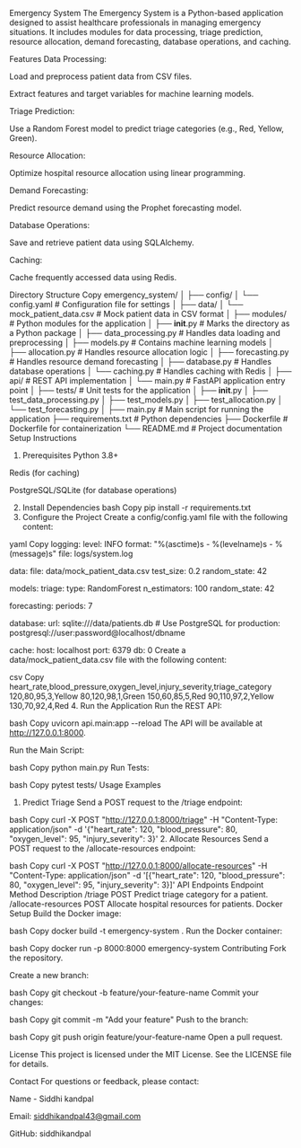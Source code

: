 Emergency System
The Emergency System is a Python-based application designed to assist healthcare professionals in managing emergency situations. It includes modules for data processing, triage prediction, resource allocation, demand forecasting, database operations, and caching.

Features
Data Processing:

Load and preprocess patient data from CSV files.

Extract features and target variables for machine learning models.

Triage Prediction:

Use a Random Forest model to predict triage categories (e.g., Red, Yellow, Green).

Resource Allocation:

Optimize hospital resource allocation using linear programming.

Demand Forecasting:

Predict resource demand using the Prophet forecasting model.

Database Operations:

Save and retrieve patient data using SQLAlchemy.

Caching:

Cache frequently accessed data using Redis.

Directory Structure
Copy
emergency_system/
│
├── config/
│   └── config.yaml                # Configuration file for settings
│
├── data/
│   └── mock_patient_data.csv      # Mock patient data in CSV format
│
├── modules/                       # Python modules for the application
│   ├── __init__.py                # Marks the directory as a Python package
│   ├── data_processing.py         # Handles data loading and preprocessing
│   ├── models.py                  # Contains machine learning models
│   ├── allocation.py              # Handles resource allocation logic
│   ├── forecasting.py             # Handles resource demand forecasting
│   ├── database.py                # Handles database operations
│   └── caching.py                 # Handles caching with Redis
│
├── api/                           # REST API implementation
│   └── main.py                    # FastAPI application entry point
│
├── tests/                         # Unit tests for the application
│   ├── __init__.py
│   ├── test_data_processing.py
│   ├── test_models.py
│   ├── test_allocation.py
│   └── test_forecasting.py
│
├── main.py                        # Main script for running the application
├── requirements.txt               # Python dependencies
├── Dockerfile                     # Dockerfile for containerization
└── README.md                      # Project documentation
Setup Instructions
1. Prerequisites
Python 3.8+

Redis (for caching)

PostgreSQL/SQLite (for database operations)

2. Install Dependencies
bash
Copy
pip install -r requirements.txt
3. Configure the Project
Create a config/config.yaml file with the following content:

yaml
Copy
logging:
  level: INFO
  format: "%(asctime)s - %(levelname)s - %(message)s"
  file: logs/system.log

data:
  file: data/mock_patient_data.csv
  test_size: 0.2
  random_state: 42

models:
  triage:
    type: RandomForest
    n_estimators: 100
    random_state: 42

forecasting:
  periods: 7

database:
  url: sqlite:///data/patients.db  # Use PostgreSQL for production: postgresql://user:password@localhost/dbname

cache:
  host: localhost
  port: 6379
  db: 0
Create a data/mock_patient_data.csv file with the following content:

csv
Copy
heart_rate,blood_pressure,oxygen_level,injury_severity,triage_category
120,80,95,3,Yellow
80,120,98,1,Green
150,60,85,5,Red
90,110,97,2,Yellow
130,70,92,4,Red
4. Run the Application
Run the REST API:

bash
Copy
uvicorn api.main:app --reload
The API will be available at http://127.0.0.1:8000.

Run the Main Script:

bash
Copy
python main.py
Run Tests:

bash
Copy
pytest tests/
Usage Examples
1. Predict Triage
Send a POST request to the /triage endpoint:

bash
Copy
curl -X POST "http://127.0.0.1:8000/triage" -H "Content-Type: application/json" -d '{"heart_rate": 120, "blood_pressure": 80, "oxygen_level": 95, "injury_severity": 3}'
2. Allocate Resources
Send a POST request to the /allocate-resources endpoint:

bash
Copy
curl -X POST "http://127.0.0.1:8000/allocate-resources" -H "Content-Type: application/json" -d '[{"heart_rate": 120, "blood_pressure": 80, "oxygen_level": 95, "injury_severity": 3}]'
API Endpoints
Endpoint	Method	Description
/triage	POST	Predict triage category for a patient.
/allocate-resources	POST	Allocate hospital resources for patients.
Docker Setup
Build the Docker image:

bash
Copy
docker build -t emergency-system .
Run the Docker container:

bash
Copy
docker run -p 8000:8000 emergency-system
Contributing
Fork the repository.

Create a new branch:

bash
Copy
git checkout -b feature/your-feature-name
Commit your changes:

bash
Copy
git commit -m "Add your feature"
Push to the branch:

bash
Copy
git push origin feature/your-feature-name
Open a pull request.

License
This project is licensed under the MIT License. See the LICENSE file for details.

Contact
For questions or feedback, please contact:

Name - Siddhi kandpal

Email: siddhikandpal43@gmail.com

GitHub: siddhikandpal